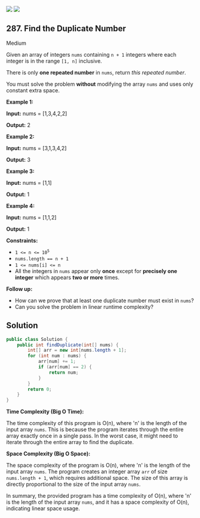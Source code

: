 [![](https://img.shields.io/github/stars/javadev/LeetCode-in-Java?label=Stars&style=flat-square)](https://github.com/javadev/LeetCode-in-Java)
[![](https://img.shields.io/github/forks/javadev/LeetCode-in-Java?label=Fork%20me%20on%20GitHub%20&style=flat-square)](https://github.com/javadev/LeetCode-in-Java/fork)

## 287\. Find the Duplicate Number

Medium

Given an array of integers `nums` containing `n + 1` integers where each integer is in the range `[1, n]` inclusive.

There is only **one repeated number** in `nums`, return _this repeated number_.

You must solve the problem **without** modifying the array `nums` and uses only constant extra space.

**Example 1:**

**Input:** nums = [1,3,4,2,2]

**Output:** 2 

**Example 2:**

**Input:** nums = [3,1,3,4,2]

**Output:** 3 

**Example 3:**

**Input:** nums = [1,1]

**Output:** 1 

**Example 4:**

**Input:** nums = [1,1,2]

**Output:** 1 

**Constraints:**

*   <code>1 <= n <= 10<sup>5</sup></code>
*   `nums.length == n + 1`
*   `1 <= nums[i] <= n`
*   All the integers in `nums` appear only **once** except for **precisely one integer** which appears **two or more** times.

**Follow up:**

*   How can we prove that at least one duplicate number must exist in `nums`?
*   Can you solve the problem in linear runtime complexity?

## Solution

```java
public class Solution {
    public int findDuplicate(int[] nums) {
        int[] arr = new int[nums.length + 1];
        for (int num : nums) {
            arr[num] += 1;
            if (arr[num] == 2) {
                return num;
            }
        }
        return 0;
    }
}
```

**Time Complexity (Big O Time):**

The time complexity of this program is O(n), where 'n' is the length of the input array `nums`. This is because the program iterates through the entire array exactly once in a single pass. In the worst case, it might need to iterate through the entire array to find the duplicate.

**Space Complexity (Big O Space):**

The space complexity of the program is O(n), where 'n' is the length of the input array `nums`. The program creates an integer array `arr` of size `nums.length + 1`, which requires additional space. The size of this array is directly proportional to the size of the input array `nums`.

In summary, the provided program has a time complexity of O(n), where 'n' is the length of the input array `nums`, and it has a space complexity of O(n), indicating linear space usage.
